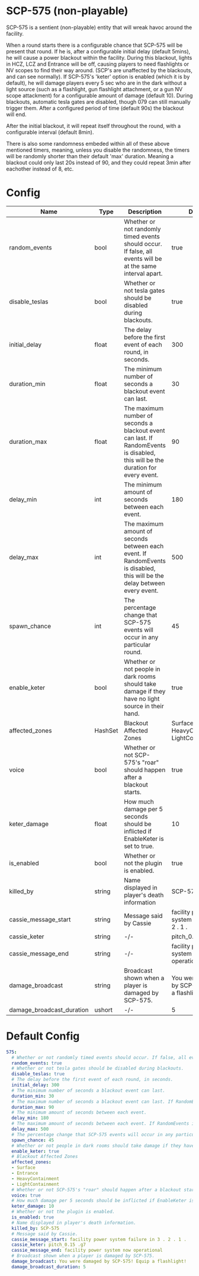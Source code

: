 # SCP-575 (non-playable)
SCP-575 is a sentient (non-playable) entity that will wreak havoc around the facility.

When a round starts there is a configurable chance that SCP-575 will be present that round.
If he is, after a configurable initial delay (default 5mins), he will cause a power blackout within the facility. During this blackout, lights in HCZ, LCZ and Entrance will be off, causing players to need flashlights or NV scopes to find their way around. (SCP's are unaffected by the blackouts, and can see normally).
If SCP-575's 'keter' option is enabled (which it is by default), he will damage players every 5 sec who are in the dark without a light source (such as a flashlight, gun flashlight attachment, or a gun NV scope attackment) for a configurable amount of damage (default 10).
During blackouts, automatic tesla gates are disabled, though 079 can still manually trigger them.
After a configured period of time (default 90s) the blackout will end.

After the initial blackout, it will repeat itself throughout the round, with a configurable interval (default 8min).

There is also some randomness embeded within all of these above mentioned timers, meaning, unless you disable the randomness, the timers will be randomly shorter than their default 'max' duration. Meaning a blackout could only last 20s instead of 90, and they could repeat 3min after eachother instead of 8, etc.

# Config
Name | Type | Description | Default
---- | ---- | ----------- | -------
random_events | bool | Whether or not randomly timed events should occur. If false, all events will be at the same interval apart. | true
disable_teslas | bool | Whether or not tesla gates should be disabled during blackouts. | true
initial_delay | float | The delay before the first event of each round, in seconds. | 300
duration_min | float | The minimum number of seconds a blackout event can last. | 30
duration_max | float | The maximum number of seconds a blackout event can last. If RandomEvents is disabled, this will be the duration for every event. | 90
delay_min | int | The minimum amount of seconds between each event. | 180
delay_max | int | The maximum amount of seconds between each event. If RandomEvents is disabled, this will be the delay between every event. | 500
spawn_chance | int | The percentage change that SCP-575 events will occur in any particular round. | 45
enable_keter | bool | Whether or not people in dark rooms should take damage if they have no light source in their hand. | true
affected_zones | HashSet | Blackout Affected Zones | Surface, Entrance, HeavyContainment, LightContainment
voice | bool | Whether or not SCP-575's "roar" should happen after a blackout starts. | true
keter_damage | float | How much damage per 5 seconds should be inflicted if EnableKeter is set to true. | 10
is_enabled | bool | Whether or not the plugin is enabled. | true
killed_by | string | Name displayed in player's death information | SCP-575
cassie_message_start | string | Message said by Cassie | facility power system failure in 3 . 2 . 1 .
cassie_keter | string | -/- | pitch_0.15 .g7
cassie_message_end | string | -/- | facility power system now operational
damage_broadcast | string | Broadcast shown when a player is damaged by SCP-575. | You were damaged by SCP-575! Equip a flashlight!
damage_broadcast_duration | ushort | -/- | 5

# Default Config
```yml
575:
  # Whether or not randomly timed events should occur. If false, all events will be at the same interval apart.
  random_events: true
  # Whether or not tesla gates should be disabled during blackouts.
  disable_teslas: true
  # The delay before the first event of each round, in seconds.
  initial_delay: 300
  # The minimum number of seconds a blackout event can last.
  duration_min: 30
  # The maximum number of seconds a blackout event can last. If RandomEvents is disabled, this will be the duration for every event.
  duration_max: 90
  # The minimum amount of seconds between each event.
  delay_min: 180
  # The maximum amount of seconds between each event. If RandomEvents is disabled, this will be the delay between every event.
  delay_max: 500
  # The percentage change that SCP-575 events will occur in any particular round.
  spawn_chance: 45
  # Whether or not people in dark rooms should take damage if they have no light source in their hand.
  enable_keter: true
  # Blackout Affected Zones
  affected_zones:
  - Surface
  - Entrance
  - HeavyContainment
  - LightContainment
  # Whether or not SCP-575's "roar" should happen after a blackout starts.
  voice: true
  # How much damage per 5 seconds should be inflicted if EnableKeter is set to true.
  keter_damage: 10
  # Whether or not the plugin is enabled.
  is_enabled: true
  # Name displayed in player's death information.
  killed_by: SCP-575
  # Message said by Cassie.
  cassie_message_start: facility power system failure in 3 . 2 . 1 .
  cassie_keter: pitch_0.15 .g7
  cassie_message_end: facility power system now operational
  # Broadcast shown when a player is damaged by SCP-575.
  damage_broadcast: You were damaged by SCP-575! Equip a flashlight!
  damage_broadcast_duration: 5
```
